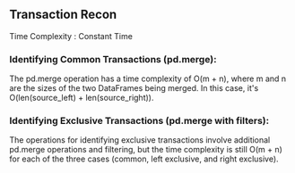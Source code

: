 ## Transaction Recon

Time Complexity : Constant Time 

### Identifying Common Transactions (pd.merge):

The pd.merge operation has a time complexity of O(m + n), where m and n are the sizes of the two DataFrames being merged. In this case, it's O(len(source_left) + len(source_right)).

### Identifying Exclusive Transactions (pd.merge with filters):

The operations for identifying exclusive transactions involve additional pd.merge operations and filtering, but the time complexity is still O(m + n) for each of the three cases (common, left exclusive, and right exclusive).